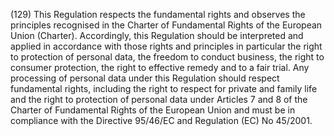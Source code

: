 (129) This Regulation respects the fundamental rights and observes the principles recognised in the Charter of Fundamental Rights of the European Union (Charter). Accordingly, this Regulation should be interpreted and applied in accordance with those rights and principles in particular the right to protection of personal data, the freedom to conduct business, the right to consumer protection, the right to effective remedy and to a fair trial. Any processing of personal data under this Regulation should respect fundamental rights, including the right to respect for private and family life and the right to protection of personal data under Articles 7 and 8 of the Charter of Fundamental Rights of the European Union and must be in compliance with the Directive 95/46/EC and Regulation (EC) No 45/2001.